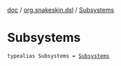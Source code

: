 [doc](../index.md) / [org.snakeskin.dsl](index.md) / [Subsystems](./-subsystems.md)

# Subsystems

`typealias Subsystems = `[`Subsystems`](../org.snakeskin.registry/-subsystems/index.md)